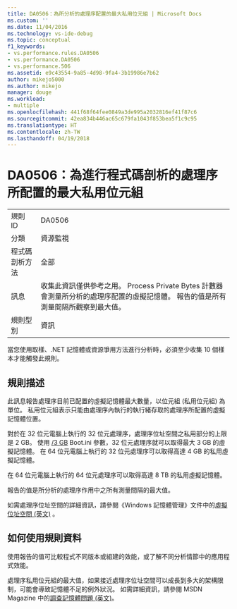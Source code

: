 ```yaml
---
title: DA0506：為所分析的處理序配置的最大私用位元組 | Microsoft Docs
ms.custom: ''
ms.date: 11/04/2016
ms.technology: vs-ide-debug
ms.topic: conceptual
f1_keywords:
- vs.performance.rules.DA0506
- vs.performance.DA0506
- vs.performance.506
ms.assetid: e9c43554-9a85-4d98-9fa4-3b19986e7b62
author: mikejo5000
ms.author: mikejo
manager: douge
ms.workload:
- multiple
ms.openlocfilehash: 441f68f64fee0849a3de995a2032816ef41f87c6
ms.sourcegitcommit: 42ea834b446ac65c679fa1043f853bea5f1c9c95
ms.translationtype: HT
ms.contentlocale: zh-TW
ms.lasthandoff: 04/19/2018
---
```

# <a name="da0506-maximum-private-bytes-allocated-for-the-process-being-profiled"></a>DA0506：為進行程式碼剖析的處理序所配置的最大私用位元組
|||  
|-|-|  
|規則 ID|DA0506|  
|分類|資源監視|  
|程式碼剖析方法|全部|  
|訊息|收集此資訊僅供參考之用。 Process Private Bytes 計數器會測量所分析的處理序配置的虛擬記憶體。 報告的值是所有測量間隔所觀察到最大值。|  
|規則型別|資訊|  
  
 當您使用取樣、.NET 記憶體或資源爭用方法進行分析時，必須至少收集 10 個樣本才能觸發此規則。  
  
## <a name="rule-description"></a>規則描述  
 此訊息報告處理序目前已配置的虛擬記憶體最大數量，以位元組 (私用位元組) 為單位。 私用位元組表示只能由處理序內執行的執行緒存取的處理序所配置的虛擬記憶體位置。  
  
 對於在 32 位元電腦上執行的 32 位元處理序，處理序位址空間之私用部分的上限是 2 GB。 使用 [/3 GB](http://go.microsoft.com/fwlink/?LinkId=177831) Boot.ini 參數，32 位元處理序就可以取得最大 3 GB 的虛擬記憶體。 在 64 位元電腦上執行的 32 位元處理序可以取得高達 4 GB 的私用虛擬記憶體。  
  
 在 64 位元電腦上執行的 64 位元處理序可以取得高達 8 TB 的私用虛擬記憶體。  
  
 報告的值是所分析的處理序作用中之所有測量間隔的最大值。  
  
 如需處理序位址空間的詳細資訊，請參閱《Windows 記憶體管理》文件中的[虛擬位址空間 (英文)](http://go.microsoft.com/fwlink/?LinkId=177832) 。  
  
## <a name="how-to-use-rule-data"></a>如何使用規則資料  
 使用報告的值可比較程式不同版本或組建的效能，或了解不同分析情節中的應用程式效能。  
  
 處理序私用位元組的最大值，如果接近處理序位址空間可以成長到多大的架構限制，可能會導致記憶體不足的例外狀況。 如需詳細資訊，請參閱 MSDN Magazine 中的[調查記憶體問題 (英文)](http://go.microsoft.com/fwlink/?LinkID=177833)。